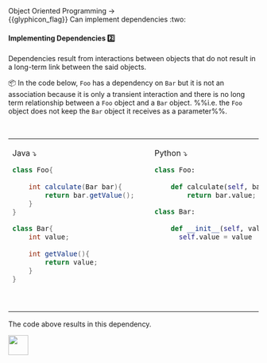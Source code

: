 <div id="path">Object Oriented Programming →</div>
<span id="outcomes">{{glyphicon_flag}} Can implement dependencies :two:</span>

<div id="title">

#### Implementing Dependencies :two:

</div>

<div id="body">

Dependencies result from interactions between objects that do not result in a long-term link between the said objects.

<tip-box>

:package: In the code below, `Foo` has a dependency on `Bar` but it is not an association because it is only a <tooltip content="temporary">transient</tooltip> interaction and there is no long term relationship between a `Foo` object and a `Bar` object. %%i.e. the `Foo` object does not keep the `Bar` object it receives as a parameter%%.

<table> 
<tr>
  <td>

Java :arrow_heading_down:
```java
class Foo{
    
    int calculate(Bar bar){
        return bar.getValue();
    }
}

class Bar{
    int value;
    
    int getValue(){
        return value;
    }
}
```
  </td>
  <td>&nbsp;&nbsp;<br><br></td>
  <td valign="top">

Python :arrow_heading_down:
```python
class Foo:
    
    def calculate(self, bar):
        return bar.value;

class Bar:
    
    def __init__(self, value):
      self.value = value
```
  </td>
</tr>
</table>

The code above results in this dependency.

<img src="{{baseUrl}}/oopImplementation/dependencies/images/fooBarDependency.png" height="40" />

</tip-box>

</div>

<div id="extras">
</div>